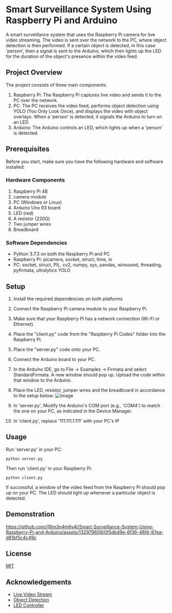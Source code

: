 # Smart Surveillance System Using Raspberry Pi and Arduino

A smart surveillance system that uses the Raspberry Pi camera for live video streaming. The video is sent over the network to the PC, where object detection is then performed. If a certain object is detected, in this case 'person', then a signal is sent to the Arduino, which then lights up the LED for the duration of the object's presence within the video feed.


## Project Overview
The project consists of three main components:

1. Raspberry Pi: The Raspberry Pi captures live video and sends it to the PC over the network.
2. PC: The PC receives the video feed, performs object detection using YOLO (You Only Look Once), and displays the video with object overlays. When a 'person' is detected, it signals the Arduino to turn on an LED.
3. Arduino: The Arduino controls an LED, which lights up when a 'person' is detected.

## Prerequisites
Before you start, make sure you have the following hardware and software installed:
### Hardware Components
1. Raspberry Pi 4B
2. camera module
3. PC (Windows or Linux)
4. Arduino Uno R3 board
5. LED (red)
6. A resistor (220Ω)
7. Two jumper wires
8. Breadboard
### Software Dependencies
- Python 3.7.3 on both the Raspberry Pi and PC
- Raspberry Pi: picamera, socket, struct, time, io
- PC: socket, struct, PIL, cv2, numpy, sys, pandas, winsound, threading, pyfirmata, ultralytics YOLO

## Setup
1. Install the required dependencies on both platforms
2. Connect the Raspberry Pi camera module to your Raspberry Pi.
3. Make sure that your Raspberry Pi has a network connection (Wi-Fi or Ethernet).
4. Place the "client.py" code from the "Raspberry Pi Codes" folder into the Raspberry Pi.
5. Place the "server.py" code onto your PC.
6. Connect the Arduino board to your PC.
7. In the Arduino IDE, go to File -> Examples -> Firmata and select StandardFirmata. A new window should pop up. Upload the code within that window to the Arduino.
8. Place the LED, resistor, jumper wires and the breadboard in accordance to the setup below: ![image](https://github.com/j16m3n4m6y4l/Smart-Surveillance-System-Using-Raspberry-Pi-and-Arduino/assets/132979609/5ab4da69-cfb6-463d-a395-787800257889)

9. In 'server.py', Modify the Arduino's COM port (e.g., 'COM4') to match the one on your PC, as indicated in the Device Manager.
10. In 'client.py', replace '111.111.1.111' with your PC's IP

## Usage
Run 'server.py' in your PC:
```
python server.py
```

Then run 'client.py' in your Raspberry Pi:
```
python client.py
```
If successful, a window of the video feed from the Raspberry Pi should pop up on your PC. The LED should light up whenever a particular object is detected.

## Demonstration


https://github.com/j16m3n4m6y4l/Smart-Surveillance-System-Using-Raspberry-Pi-and-Arduino/assets/132979609/0f5db49e-6f36-48f4-87ea-d81bf5c4c49c


## License

[MIT](https://choosealicense.com/licenses/mit/)

## Acknowledgements

  - [Live Video Stream](https://github.com/Arijit1080/Live-Video-Stream-from-Raspberry-Pi-Camera-over-the-Network)
  - [Object Detection](https://github.com/freedomwebtech/yolov8-opencv-win11)
  - [LED Controller](https://github.com/Chando0185/led_controller_python_arduino)

